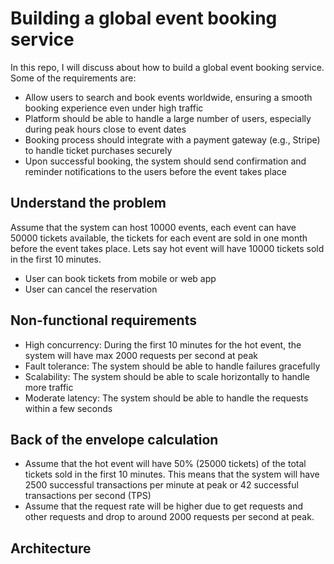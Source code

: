 # Building a global event booking service
In this repo, I will discuss about how to build a global event booking service. Some of the requirements are:
- Allow users to search and book events worldwide, ensuring a smooth booking experience even under high traffic
- Platform should be able to handle a large number of users, especially during peak hours close to event dates
- Booking process should integrate with a payment gateway (e.g., Stripe) to handle ticket purchases securely
- Upon successful booking, the system should send confirmation and reminder notifications to the users before the event takes place

## Understand the problem
Assume that the system can host 10000 events, each event can have 50000 tickets available, the tickets for each event are sold in one month before the event takes place. Lets say hot event will have 10000 tickets sold in the first 10 minutes.
- User can book tickets from mobile or web app
- User can cancel the reservation

## Non-functional requirements
- High concurrency: During the first 10 minutes for the hot event, the system will have max 2000 requests per second at peak
- Fault tolerance: The system should be able to handle failures gracefully
- Scalability: The system should be able to scale horizontally to handle more traffic
- Moderate latency: The system should be able to handle the requests within a few seconds

## Back of the envelope calculation
- Assume that the hot event will have 50% (25000 tickets) of the total tickets sold in the first 10 minutes. This means that the system will have 2500 successful transactions per minute at peak or 42 successful transactions per second (TPS)
- Assume that the request rate will be higher due to get requests and other requests and drop to around 2000 requests per second at peak.

## Architecture


